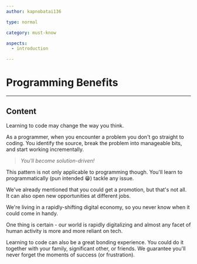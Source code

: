 ```yaml
---
author: kapnobatai136

type: normal

category: must-know

aspects:
  - introduction

---
```


# Programming Benefits

---
## Content

Learning to code may change the way you think.

As a programmer, when you encounter a problem you don't go straight to coding. You identify the source, break the problem into manageable bits, and start working incrementally.

> *You'll become solution-driven!*

This pattern is not only applicable to programming though. You'll learn to programmatically (pun intended 😁) tackle any issue.

We've already mentioned that you could get a promotion, but that's not all. It can also open new opportunities at different jobs. 

We're living in a rapidly-shifting digital economy, so you never know when it could come in handy. 

One thing is certain - our world is rapidly digitalizing and almost any facet of human activity  is more and more reliant on tech.

Learning to code can also be a great bonding experience. You could do it together with your family, significant other, or friends. We guarantee you'll never forget the moments of success (or frustration).
